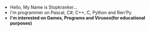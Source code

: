 - Hello, My Name is Stopkranker...
- I'm programmer on Pascal, C#, C++, C, Python and Ren'Py
- **I'm interested on Games, Programs and Viruses(for educational purposes)**

